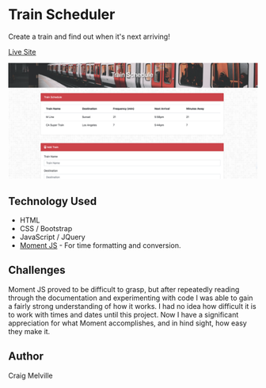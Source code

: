 # Train Scheduler

Create a train and find out when it's next arriving!

[Live Site](https://acekreations.github.io/Train-Scheduler/)

![](assets/images/screenshot.png)


## Technology Used

- HTML
- CSS / Bootstrap
- JavaScript / JQuery
- [Moment JS](https://momentjs.com/) - For time formatting and conversion.


## Challenges

Moment JS proved to be difficult to grasp, but after repeatedly reading through the documentation and experimenting with code I was able to gain a fairly strong understanding of how it works. I had no idea how difficult it is to work with times and dates until this project. Now I have a significant appreciation for what Moment accomplishes, and in hind sight, how easy they make it.

## Author
Craig Melville
